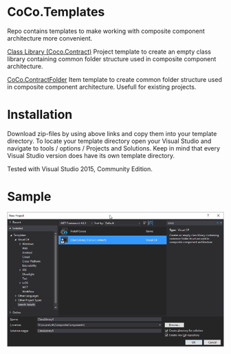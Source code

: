 # CoCo.Templates

Repo contains templates to make working with composite component architecture more convenient.

[Class Library (Coco.Contract)](https://github.com/Grrbrr404/CoCo.Templates/blob/master/Class%20Library%20(CoCo.Contract).zip)
Project template to create an empty class library containing common folder structure used in composite component architecture.

[CoCo.ContractFolder](https://github.com/Grrbrr404/CoCo.Templates/blob/master/CoCo.ContractFolder.zip)
Item template to create common folder structure used in composite component architecture. Usefull for existing projects.

# Installation

Download zip-files by using above links and copy them into your template directory. 
To locate your template directory open your Visual Studio and navigate to tools / options / Projects and Solutions.
Keep in mind that every Visual Studio version does have its own template directory.

Tested with Visual Studio 2015, Community Edition.

# Sample

![project template](https://github.com/Grrbrr404/CoCo.Templates/blob/master/proj_template.png?raw=true)

